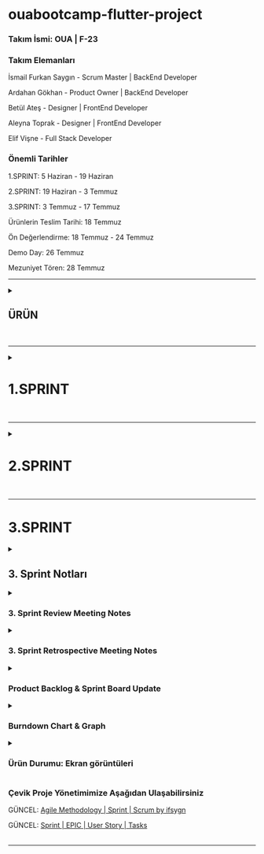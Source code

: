 # ouabootcamp-flutter-project

### Takım İsmi: OUA | F-23

### Takım Elemanları

İsmail Furkan Saygın - Scrum Master | BackEnd Developer

Ardahan Gökhan -  Product Owner | BackEnd Developer

Betül Ateş - Designer | FrontEnd Developer

Aleyna Toprak - Designer | FrontEnd Developer

Elif Vişne - Full Stack Developer

### Önemli Tarihler
1.SPRINT: 5 Haziran - 19 Haziran

2.SPRINT: 19 Haziran - 3 Temmuz

3.SPRINT: 3 Temmuz - 17 Temmuz

Ürünlerin Teslim Tarihi: 18 Temmuz

Ön Değerlendirme: 18 Temmuz - 24 Temmuz

Demo Day: 26 Temmuz

Mezuniyet Tören: 28 Temmuz

---

<table>
<details align="left"> 
<summary><h2>ÜRÜN</h2></summary>

### Ürün İsmi : **"SOkaktaBirArkadaş" / SOBA**

### **Ürün Açıklaması**

Hayvanların, hayvan sahiplerinin ve sahiplenmek isteyenlerin ihtiyaçlarına yönelik bir proje fikri ortaya koyduk. 

Barınaklardaki hayvanları görebileceğimiz, sahiplenebileceğimiz ve barınağın ihtiyaçlarına destek olabileceğimiz bir platform yapmayı hedefliyoruz.

Bu platformu Barınaklar, Hayvan Sahipleri, Veterinerler, Bakımevleri, Hayvan otelleri gibi farklı paydaşların kullanımına sunarak barınakların ve hayvan sahiplerinin problemlerini çözmek istiyoruz.

### **Soba Uygulamasının Gelir Modeli**

Hayvan dostlarının ihtiyaçlarına yönelik her türlü bilgi, hizmet ve ürüne tek bir uygulama ile ulaşılabilecek bir portal hayal ederek yola çıktık. 
Sosyal sorumluluk alanına giren bu uygulamanın gelir modelini bağış, hizmet ve ürün satışı olarak planladık.

### **Ürün Özellikleri**

**Hayvan Sahiplenmek isteyen birisi olarak uygulama içerisinden** 

- barınaklardaki hayvanları görebilir,
- hayvan sahiplenme süreçlerini yönetebilir,
- sahiplendiğiniz hayvan için ihtiyaç duyduğunuz ürünleri ve hizmetleri (veterinerlik, ulaşım vb.) satın alabilir,
- barınak ihtiyaç listesine ulaşabilir,
- barınağa bağış yapılabilirsiniz.

**Hayvan Sahipleri uygulama içerisinden** 

- hayvalarına ait bilgileri (cins, yaş, özellik, sağlık vb.) güncelleyebilir,
- hayvanlarına ait aşı takvimlerine yönelik bildirim ayarlayabilir ve planlanmış sağlık hizmetlerini alabilir,
- ulaşım hizmetlerini kullabilir,
- hayvan bakıcısı isteğinde bulunabilir,
- hayvanları için veterinerlik hizmetlerini yönetebilir,
- hayvan otellerine ulaşabilir,
- hayvanlarına ihtiyaçlarını karşılayabilir.
- backlog : Kullanıcıların ihtiyaçlarına göre en yakındaki barınak, veteriner, hayvan oteli vb. gibi verilere ulaşabilecekler.

**Barınak Personelleri ve Veterinerler uygulama içerisinden**

- hayvanların bilgilerini,
- barınak ihtiyaçlarını güncelleyebilir.

**SOBA uygulaması içineki Blog ve SSS (sıkça sorulan sorular) sayfalarından**

- hayvan sahiplenme ile ilgili ve tüm bu süreci kapsayan prosedürler,
- barınaklarla ilgili işleyiş ve genel bilgiler,
- hayvan türleri ve cinslerine ait bilgiler,
- hayvan sahiplenmeden başlayarak tüm bu süreç ve sonrasına ait bilgilere ulaşılabilir. Bu özelliklerimizi de 3. Sprintte tamamlamayı hedefliyoruz.

### **Hedef kitlesi**

16 yaşı temel alarak kullanmak isteyen herkes

Hayvan sahipleri

Hayvan sahiplenmek isteyenler

Barınak Personelleri

Veteriner Hekimler

Hayvanlar hakkında bilinçlenmek adına bir uygulamaya ihtiyacı olan herkes
</table>

---

<table>
<details align="left"> 
<summary><h1>1.SPRINT</h1></summary>
<!-- H1 Yazıları burada -->

Fikir ve Ürün ile ilgili geliştirmelerimizi Google Sheets üzerinden başlattık. [Product Planning Sheets](https://docs.google.com/spreadsheets/d/18nOiL06rkS1MQpvsWA9jAmU8oLhzNq63swkULDBYmy4/edit?usp=sharing)

**1. Sprint Notları**: Takım olarak proje yönetiminde Notion kullanımı kararlaştırılmıştır. 
Scrum yöntemini kullanırken sürekli gelişmek için (**[KAIZEN](https://tr.wikipedia.org/wiki/Kaizen)**) kazançları ve kayıpları üzerinde düşünerek yönetimde geliştirmeler yapılmıştır.

Proje Yönetiminde başlangıçta klasik Waferfall(Şelale) Yöntemi ile yaparken sonrasında bunun yanlış olduğunu ve tamamen Çevik yönetime geçmemiz gerektiğini kararlaştırdık. 
**Daily Working Notes’da** değişimi nasıl yaptığımızı görebilirsiniz.

Yeni Çevik Yönetim sistemimizde Sprint, Product Backlog Item, EPIC, User Story, Task gibi Scrum elemanlarını kullanıyoruz. 

- Notion’da EPIC Database, User Story database, Sprint Database, Tasks Database ihtiyaca yönelik olarak ilişkilendirilmiştir.
- Product Backlog Item’ları User Story Point’leri en fazla 10 point olacak şekilde User Story’lere böldük.
- Bu sprintte yaşadığımız sorunlardan dolayı tamamladığımız puan: XXX

**Puan tamamlama mantığı**: Proje boyunca tamamlanması gereken backlog puanı hesaplandıktan sonra diğer 2 sprint’e paylaştırılacaktır.

**Backlog düzeni ve Story seçimleri**: 

1. Product Backlog Item’lar EPIC’lere dönüştürülmüştür. 
2. EPIC’ler User Story’lere bölümüştür. 
    1. Her bir User Story Point (Efor Tahmini) 10 Puanı geçmeyecek şekilde bölünmüştür.
3. User Story’ler daha rahat çalışmak amacıyla Task’lara bölünmüştür.

**Daily Scrum**: Daily Scrum toplantılarının zamansal sebeplerden ötürü Discord, Whatsapp üzerinden yapılmasına karar verilmiştir. 
Sprint boyunca her gün ilgili uygulamalarla Daily Scrum yapılmıştır. 

Daily Scrum toplantısı örnekleri Google Docs ile online olarak [README.md](http://README.md)’de tarafımızdan paylaşılmaktadır: 
[Google Docs - 1.Sprint Daily Works and Meetings](https://docs.google.com/document/d/164pEHnNhWkhySnqlNO1x28JVJBLpkjMjdjipt7GYwSs/edit?usp=sharing)


## 1. Sprint Review Toplantısı

- Fikir üzerinde çok zaman harcandı.
- Sign Up / Sign In Page yapıldı.
- Yazılan kodlar GitHub’ yüklenecek.
- Splash Page eksik.
- Cover Page eksik.
- Drawer/Navigator Page eksik.
- Product Backlog düzenlenecek.

## 1. Sprint Retrospective Toplantısı

1.Sprint 2 haftalık sürecin değerlendirmesi

Bir sonraki Sprint’te iş süreçlerini iyileştirmek için geçmiş Sprint’in incelendiği ve “nasıl daha iyi performans gösterebiliriz?” sorusuna cevap arayacağız. Toplantının amacı üretkenliği arttırmak adına bir sonraki Sprint’te mevcut Sprint’e göre bir iyileştirme sağlamak için alınması gereken aksiyonları belirlemek ve hangi aksiyonların öncelikli bir şekilde hemen hayata geçirilmeye çalışılacağına karar vermek

- Kod’a daha fazla odaklanması
- Toplantıları kısaltalım, azaltalım.

### Ne tür sorunlar yaşadık? zor olan nelerin üstesinden geldik? Takım olarak neleri iyi başardık ?

1.KRİZ: Sprint 1'in ortasında 1 takım arkadaşımız takım değiştirdiğini söyledi ve 4 kişi kaldık. 
Yalnız kalan kişilerle iletişime geçip, akademinin onayı olursa 5. olarak takımımıza gelmek isteyip istemediklerini sorduk.
Akademinin yalnız kalan kişilere ve ekik kalan takımlara yardımcı olması sayesinde Elif Vişne'yi ekibimize katmış olduk.(KRİZ ÇÖZÜLDÜ).

2.KRİZ: Sprint 1'in sonuna doğru Roadmap üzerinde çalışırken proje fikrimizin 2022_bootcamp' de dereceye giren bir takımla çok benzediğini iletti. 
Hepimizin dikkatinden kaçmış olması takım motivasyonunu olumsuz etkiledi. 
- Durumu Proje asistanımıza ilettik ve farklılıklar olduğu sürece yapabileciğimizi iletti
Fikrimizi geliştirmeye yönelik toplantı yaptık ve yeni bir motivasyonla fikri sahiplendik (KRİZ ÇÖZÜLDÜ).

3.KRİZ: Proje yönetiminde Waterfall (Klasik) kullanmamız ilerlememizi olumsuz etkiledi. 
Eksiklerimizi öğrenip sistemimizi  güncelledik ve Agile Methodology ile Sprint ve Scrum yönetimini uyguladık. (KRİZ ÇÖZÜLDÜ).

[Agile Methodology | Sprint | Scrum by ifsygn](https://ifsygn.notion.site/Agile-Methodology-Sprint-Scrum-by-ifsygn-5f9216afae204f0f86a51841b5289d58?pvs=4)

### Geliştirilmesi veya sonraki sprintlerde dikkat edilmesi gereken konular neler?
- Akademinin duyurularını ve kaynaklarını tam anlamıyla dikkate almak gerekiyor.
- Agile Yönetiminin faydalarından daha fazla yararlanmalıyız.

## 1. Product Backlog Refinement (Grooming) Toplantısı

![PBI to EPIC to User Story](https://github.com/ifsygn/ouabootcamp-f23-flutter-project/assets/49685601/7802391f-4c4b-43f2-a210-57afb6aaa4c0)

![User Stories by Sprints](https://github.com/ifsygn/ouabootcamp-f23-flutter-project/assets/49685601/4ee98c77-bbb7-493b-9444-07bc612bcc8f)

### Çevik Proje Yönetimimize Aşağıdan Ulaşabilirsiniz

GÜNCEL: [Agile Methodology | Sprint | Scrum by ifsygn](https://ifsygn.notion.site/Agile-Methodology-Sprint-Scrum-by-ifsygn-5f9216afae204f0f86a51841b5289d58?pvs=4)

GÜNCEL: [Sprint | EPIC | User Story | Tasks](https://ifsygn.notion.site/Databases-db172cc59d80415597104cdc2ff0c90d)

### Ürün Durumu: Ekran görüntüleri:
![Splash Screen](https://github.com/ifsygn/ouabootcamp-f23-flutter-project/assets/49685601/0553cd3d-3d82-4a43-9719-49a924983c37)
![Slidable Introduction Screen](https://github.com/ifsygn/ouabootcamp-f23-flutter-project/assets/49685601/bcd007ca-fd5e-4378-a115-79f256798b67)
![image](https://github.com/ifsygn/ouabootcamp-f23-flutter-project/assets/49685601/64f5868c-6872-469e-8822-a23839b6d687)
![Login](https://github.com/ifsygn/ouabootcamp-f23-flutter-project/assets/49685601/e0d4a9e7-b5ad-4f3d-a1af-bf866333f315)
![image](https://github.com/ifsygn/ouabootcamp-f23-flutter-project/assets/49685601/3cf615c4-264a-4277-a8ba-74c2aa994c12)
![image](https://github.com/ifsygn/ouabootcamp-f23-flutter-project/assets/49685601/611ae480-76ff-4eaa-94cf-da896513746f)

</table>

---

<table>
<details align="left"> 
 <summary><h2><h1>2.SPRINT</h1></summary>
<!-- H1 Yazıları burada -->
    
<details align="left"> 
<summary><h2>2. Sprint Notları</h2></summary>
<!-- H2 Yazıları burada -->

- Proje yönetiminde önemli bir değişiklik yapılmış olup tamamen Agile ve Scrum Yönetim prensiplerine geçilmiştir. 19 Haziran’da User Story’leri netleştirdik. 20 Haziran’da yaptığımız Sprint Planning Meeting ile takımdaki her bireye User Story’ler tarihler ile atanmıştır.
- Bu Sprint’te software eksiklerimizi kapatarak 3. Sprint’e daha sağlam bir şekilde girmeyi hedefledik. Lakin bayramın yarattığı boşluk ve kodlamada aldığımız hatalar planlananın gerisine düşmemize sebep oldu.
- Görev paylaşımını iyi bir şekilde yapabilmemiz, 1. Sprint’ten aldığımız dersler sayesinde uygulamayı 5 farklı kişi olarak 5 ayrı koldan geliştirmeyi başarabildik. Agile Yönetim Sisteminin bu esneklik ve hedefe yönelik avantajlarını ekip olarak özümsedik.
- Akademi’nin Değerlendirme Kriterlerini de görev paylaşımı olarak takım arkadaşlarımıza elimizden geldiğince dağıtmaya çalıştık. Proje teslimi gibi tüm takımın sorumlu olduğu kriterlerde birbirimizin motivasyonunu artıracak telkinlerle, her gün belirlediğimiz ve paylaştığımız hedeflerimizle tamamlamaya çalışacağız.
- BackEnd konusunda (database, viewmodel, service) pratik eksiğimizin olmasından dolayı planladığımızdan daha çok zamana ihtiyacımız oldu. FrontEnd’in önden giderek viewmodel’da tamamlamaya destek olması kararlaştırıldı.
- **Sprint içinde tamamlanması tahmin edilen puan**: 133 puan

**Backlog düzeni ve Story seçimleri**:

1. Product Backlog Item’lar düzensiz bir şekilde alt alta yazıldıktan sonra EPIC’ler olarak gruplandırılmıştır.
2. EPIC’ler önceliklendirildikten sonra (Priority: P0>P1>P2) User Story’ler yazılmıştır.
3. User Story’ler gerektiğinde daha rahat çalışmak amacıyla Task’lara bölünmüştür.

**Puan tamamlama mantığı**:
    - Her bir User Story Point Fibonacci sayıları ile 1, 2, 3, 5, 8 ve en büyük 10 olacak şekilde değerlendirilmiştir. Daha büyük Puana sahip Story’ler Sub Story’lere bölünmüştür. 2. Sprint boyunca tamamlanması gereken puan, iş yükü önceliğine göre hesaplanmış ve 133 olarak kararlaştırılmıştır.

**Daily Scrum**: Daily Scrum toplantıları WhatsApp’ta planlanıp, Discord’da yapılmıştır.


[Google Docs - 2.Sprint Daily Scrums and Meeting](https://docs.google.com/document/d/1ZFAcBfnqhweAyKXDXtTSrmKumbx_P_hKp4nTZtIEKT4/edit?usp=sharing)
</details>

<details align="left"> 
<summary><h3>2. Sprint Review Meeting Notes</h3></summary>
<!-- H3 Yazıları burada -->

**Alınan kararlar**:  İlk sprintte yaşanılan sınav ve ufak çaplı krizlerimizin yaşatmış olduğu gecikmeler takım ile görüşüldü. Bu sprintte uygulamanın splash, intro, signin-up işlemleri yapıldı. Blog ve shelter sayfalarına başlangıçlar yapıldı. Uygulama kullanıcı gözüyle incelendiğinde UX deneyimi ve UI'da yapılacak değişiklikler/düzenlemeler üzerine konuşuldu. Teknik eğitimlere devam edilmesi, pratik anlamda eksiklikler konuşuldu ve tüm eksikliklerin giderilmesi konusunda mutabık kalındı. 3. sprintte de mutabık kalınan konu üzerinden devam ederek, uygulamanın bütünü için kullanıcı deneyimi ve tasarım iyileştirme kararı verildi. App-Core-Common-UI yaklaşımı benimsendi.

**Sprint Review katılımcıları:** Ardahan Gökhan, Elif Vişne, Betül Ateş, Aleyna Toprak, İsmail Furkan Saygın
</details>

<details align="left"> 
<summary><h3>2. Sprint Retrospective Meeting Notes</h3></summary>
<!-- H3 Yazıları burada -->

- Sprint başlangıcında takım arkadaşlarımızın bazılarının Üniversite Final Sınavları vardı. Bazı arkadaşlarımız şehir dışındaydı. Aynı zamanda bayram sebebiyle olabilecek gecikmeleri önceden konuştuk ve bunlara uygun planlamamızı yaptık.
- BackEnd konusunda (database, viewmodel, service) pratik eksiğimizin olmasından dolayı planladığımızdan daha çok zamana ihtiyacımız oldu. FrontEnd’in önden giderek viewmodel’da tamamlamaya destek olması kararlaştırıldı.
- İlk Sprint’teki tecrübelerimize dayanarak takım arkadaşlarımızın müsaitlik durumlarına göre görev ve sorumluluklarda değişikliğe gitmeye karar verdik.
- Shelter, Blog, User, Pet konularındaki öncelikli hedefimizi backend olarak belirledik. 3. Sprint’te bu konulardaki çalışmaların devam etmesine karar verilmiştir.
</details>

<details align="left"> 
<summary><h2>2. Product Backlog & Sprint Board Update</h2></summary>
<!-- H2 Yazıları burada -->
    
- Planned Time / Actual Time    
- Assign / Status / Priority    
- EPIC / User Story / User Story Point
![image](https://github.com/ifsygn/ouabootcamp-f23-flutter-project/assets/49685601/91098187-b2a2-47f7-92e4-bf6c9003d4b5)
</details>
<details align="left"> 
<summary><h3>Burndown Chart</h3></summary>
    
![Burndown Chart](https://github.com/ifsygn/ouabootcamp-f23-flutter-project/assets/49685601/afb8cccb-5d88-4b20-9e3d-6906d85fc104)
![Burndown Graph](https://github.com/ifsygn/ouabootcamp-f23-flutter-project/assets/49685601/d42210eb-6eb1-4fef-9921-b751efdd34c7)

</details>

<details align=""> 
<summary><h3>Ürün Durumu: Ekran görüntüleri</h3></summary>

<div style="display: flex; justify-content: center;">
    <img src="https://github.com/ifsygn/ouabootcamp-f23-flutter-project/assets/49685601/684d82b7-fc3f-4128-979e-83d692f65384" alt="SplashScreen" style="height: 400px;">
    <img src="https://github.com/ifsygn/ouabootcamp-f23-flutter-project/assets/49685601/349cee9e-8617-4fea-994a-9999e0c2dcdc" alt="IntroductionScreen-1" style="height: 400px;">
    <img src="https://github.com/ifsygn/ouabootcamp-f23-flutter-project/assets/49685601/b1d30000-4c26-4797-a85b-c830fc077bbb" alt="IntroductionScreen-2" style="height: 400px;">
</div>

<div style="display: flex; justify-content: center;">
    <img src="https://github.com/ifsygn/ouabootcamp-f23-flutter-project/assets/49685601/e9cb4d19-66b5-4788-8638-79cb909da155" alt="LoginView" style="height: 400px;">
    <img src="https://github.com/ifsygn/ouabootcamp-f23-flutter-project/assets/49685601/3df4a0d6-9cdb-4b28-b529-f9865b0a98e2" alt="RegisterView" style="height: 400px;">
    <img src="https://github.com/ifsygn/ouabootcamp-f23-flutter-project/assets/49685601/1fbd5e85-5861-4e6a-97a4-06015bcaec3d" alt="AnonymousLogin" style="height: 400px;">
</div>

<div style="display: flex; justify-content: center;">
    <img src="https://github.com/ifsygn/ouabootcamp-f23-flutter-project/assets/49685601/3e320d6d-8bab-4f7b-81cc-ee24a4444d58" alt="Blog" style="height: 400px;">
    <img src="https://github.com/ifsygn/ouabootcamp-f23-flutter-project/assets/49685601/cf6399c8-da14-4f70-8553-091228b95e87" alt="UserProfilePage" style="height: 400px;">
    <img src="https://github.com/ifsygn/ouabootcamp-f23-flutter-project/assets/49685601/0024c8d5-7e08-4ac1-80d3-740ac6ef989b" alt="ChooseLocation" style="height: 400px;">
</div>

</details>
</details>
</table>

---

<table>
<!-- <details align="left"><summary></summary> --> 
<h1>3.SPRINT</h1>
<!-- H1 Yazıları burada -->
    
<details align="left"> 
<summary><h2>3. Sprint Notları</h2></summary>
<!-- H2 Yazıları burada -->

- Bu Sprint’te FrontEnd ve BackEnd eksiklerimizi kapatarak çalışan bir proje vermeyi hedefledik.

- 1.Sprint ve 2.Sprint’ten aldığımız dersler sayesinde ve GitHub'u daha efektif kullanmamız sayesinde 5 farklı kişi olarak 5 ayrı koldan geliştirmeyi başarabildik.

- Agile Yönetim Sisteminin bu esneklik ve hedefe yönelik avantajlarını ekip olarak özümsedik.

**Sprint içinde tamamlanması tahmin edilen puan**: 196 puan

**Backlog düzeni ve Story seçimleri**:

1. Product Backlog Item’lar düzensiz bir şekilde alt alta yazıldıktan sonra EPIC’ler olarak gruplandırılmıştır.
2. EPIC’ler önceliklendirildikten sonra (Priority: P0>P1>P2) User Story’ler yazılmıştır.
3. User Story’ler gerektiğinde daha rahat çalışmak amacıyla Task’lara bölünmüştür.

**Puan tamamlama mantığı**:
    - Her bir User Story Point Fibonacci sayıları ile 1, 2, 3, 5, 8 ve en büyük 10 olacak şekilde değerlendirilmiştir. Daha büyük Puana sahip Story’ler Sub Story’lere bölünmüştür. 2. Sprint boyunca tamamlanması gereken puan, iş yükü önceliğine göre hesaplanmış ve 196 olarak kararlaştırılmıştır.

**Daily Scrum**: Daily Scrum toplantıları WhatsApp’ta planlanıp, Discord’da yapılmıştır.

[Google Docs - 3.Sprint Daily Scrums and Meeting](https://docs.google.com/document/d/1BnzygIafTSuzz8zD6g64wZOYwF8jUhXJuOsYjRXCxWc/edit?usp=sharing)
</details>

<details align="left"> 
<summary><h3>3. Sprint Review Meeting Notes</h3></summary>
<!-- H3 Yazıları burada -->

**Alınan kararlar**: Bu sprintte uygulamanın BLOG, SHELTER, PET, USER gibi EPIC yapıldı. 
Blog ve shelter sayfaları büyük ölçüde tamamlandı ama geliştirmeler yapılabilir. 
Uygulama kullanıcı gözüyle incelendiğinde UX deneyimi ve UI'da yapılacak değişiklikler/düzenlemeler üzerine konuşuldu.

**Sprint Review katılımcıları:** İsmail Furkan Saygın, Ardahan Gökhan, Elif Vişne, Betül Ateş, Aleyna Toprak
</details>

<details align="left"> 
<summary><h3>3. Sprint Retrospective Meeting Notes</h3></summary>
<!-- H3 Yazıları burada -->

- Takımdaki bir çok arkadaşımızın mücbir sebeplerden dolayı zaman zaman toplantılara katılamadı ve görevlerini mecburen aksattığı durumlar oldu. 
Ama olabilecek gecikmeleri önceden konuştuk ve bunlara uygun planlamamızı yaptık.
- İlk Sprint’teki tecrübelerimize dayanarak takım arkadaşlarımızın müsaitlik durumlarına göre görev ve sorumluluklarda değişikliğe gitmeye karar verdik.
- FrontEnd ve BackEnd konusunda kodların bir araya getirilmden önce temel konuların netleştirilmiş olması gerektiğini farkettik. 
Yarışma ile birlikte ilk tecrübelerimizi de kazandığımız için kaybettiğimiz bazı sürelerin telafisini daha fazla çalışarak ve öğrenerek kapatmaya gayret ettik.
</details>

<details align="left"> 
<summary><h3>Product Backlog & Sprint Board Update</h3></summary>
<!-- H2 Yazıları burada -->
    
- Planned Time / Actual Time    
- Assign / Status / Priority    
- EPIC / User Story / User Story Point

![User Story-All Responsible](https://github.com/ifsygn/ouabootcamp-f23-flutter-project/assets/49685601/e15cd263-7141-4a10-bdcc-2fbd7b6ea43d)
<details align=""> <summary>by Responsible</summary>

![Aleyna](https://github.com/ifsygn/ouabootcamp-f23-flutter-project/assets/49685601/e46aede7-5010-4a37-8220-bcd738133cfa)
![Ardahan-1](https://github.com/ifsygn/ouabootcamp-f23-flutter-project/assets/49685601/53942401-bcd3-4c30-b43a-b1ad0401dd3d)
![Ardahan-2](https://github.com/ifsygn/ouabootcamp-f23-flutter-project/assets/49685601/13877e9c-6765-4d34-8a43-2d4655edc0b1)
![Betül](https://github.com/ifsygn/ouabootcamp-f23-flutter-project/assets/49685601/26f011b4-4361-4ff2-ae18-c8d3a8bea811)
![Elif](https://github.com/ifsygn/ouabootcamp-f23-flutter-project/assets/49685601/c0ffb506-d078-4e2f-9544-4cf58f0a9c94)
![İsmail-1](https://github.com/ifsygn/ouabootcamp-f23-flutter-project/assets/49685601/35a3244b-8232-4aff-ac81-3f5664f826c0)
![İsmail-2](https://github.com/ifsygn/ouabootcamp-f23-flutter-project/assets/49685601/9df8e845-4568-4d1c-bb88-78af89b4ca84)

</details>

</details>
<details align="left"> 
<summary><h3>Burndown Chart & Graph</h3></summary>
    
![Burndown Chart](https://github.com/ifsygn/ouabootcamp-f23-flutter-project/assets/49685601/3a3a93c5-4939-4beb-af02-d113aa6ea639)
    
![Burndown Graph](https://github.com/ifsygn/ouabootcamp-f23-flutter-project/assets/49685601/5ebf415b-f52c-419e-95c2-c8ae6ffc588c)

</details>

<details align=""> 
<summary><h3>Ürün Durumu: Ekran görüntüleri</h3></summary>

<details align=""> <summary>Intro</summary>
    <img src="https://github.com/ifsygn/ouabootcamp-f23-flutter-project/assets/49685601/3f8c8e7f-47a5-4e4d-8aa0-a5cd8c534e6b" alt="UserProfileEditPage" style="height: 400px;">
    <img src="https://github.com/ifsygn/ouabootcamp-f23-flutter-project/assets/49685601/3c047354-6cae-46c3-af46-ccc6a5e818e2" alt="UserProfileEditPage" style="height: 400px;">
    <img src="https://github.com/ifsygn/ouabootcamp-f23-flutter-project/assets/49685601/aa508b4c-6162-4f35-86c9-2366cf5dffad" alt="UserProfileEditPage" style="height: 400px;">
    <img src="https://github.com/ifsygn/ouabootcamp-f23-flutter-project/assets/49685601/2c31b0c0-7648-4dc9-95c2-db582723ee92" alt="UserProfileEditPage" style="height: 400px;">
        
</details>

<details align=""> <summary>Blog</summary>
    <img src="https://github.com/ifsygn/ouabootcamp-f23-flutter-project/assets/49685601/6ded3529-1a11-47f3-a8a9-81c2b45b0cee" alt="Blog-Home-Page" style="height: 400px;">
    <img src="https://github.com/ifsygn/ouabootcamp-f23-flutter-project/assets/49685601/363e3bee-55d1-42d4-8220-6c55ca1d499e" alt="Blog-Detail-Page" style="height: 400px;">
</details>

<details align=""> <summary>User</summary>
    <img src="https://github.com/ifsygn/ouabootcamp-f23-flutter-project/assets/49685601/9fe1044f-a552-4472-94fd-5835e080c463" alt="UserProfileEditPage" style="height: 400px;">
    <img src="https://github.com/ifsygn/ouabootcamp-f23-flutter-project/assets/49685601/020dac20-0fd9-4177-8472-1f710672f4cf" alt="UserProfileEditPage" style="height: 400px;">
</details>

<details align=""> <summary>Shelter</summary>
    <img src="https://github.com/ifsygn/ouabootcamp-f23-flutter-project/assets/49685601/f73d67d4-a1b1-400a-b036-8f9f030e8d84" alt="Shelter-Search-Page" style="height: 400px;">
    <img src="https://github.com/ifsygn/ouabootcamp-f23-flutter-project/assets/49685601/65c25ed1-0dac-49f3-b3ea-b798aa97234a" alt="Shelter-Profile-Page" style="height: 400px;">

</details>

<details align=""> <summary>Pet</summary>
    <img src="https://github.com/ifsygn/ouabootcamp-f23-flutter-project/assets/49685601/a9a19aba-39e4-45b7-83b2-e357ca796429" alt="Pet-Profile-Page" style="height: 400px;">
    <img src="https://github.com/ifsygn/ouabootcamp-f23-flutter-project/assets/49685601/67994764-d6c2-4c6c-b3b3-3e754031bd01" alt="Pet-Edit-Page" style="height: 400px;">
    
</details>

</details>

### Çevik Proje Yönetimimize Aşağıdan Ulaşabilirsiniz

GÜNCEL: [Agile Methodology | Sprint | Scrum by ifsygn](https://ifsygn.notion.site/Agile-Methodology-Sprint-Scrum-by-ifsygn-5f9216afae204f0f86a51841b5289d58?pvs=4)

GÜNCEL: [Sprint | EPIC | User Story | Tasks](https://ifsygn.notion.site/Databases-db172cc59d80415597104cdc2ff0c90d)

</details>
</table>

---
